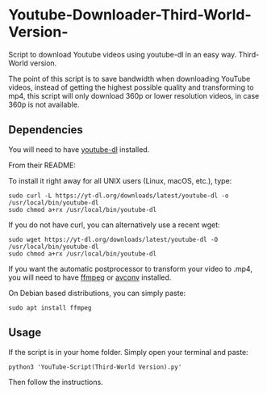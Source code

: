 # Youtube-Downloader-Third-World-Version-
Script to download Youtube videos using youtube-dl in an easy way. Third-World version.

The point of this script is to save bandwidth when downloading YouTube videos, instead of getting the highest possible quality and transforming to mp4, this script will only download 360p or lower resolution videos, in case 360p is not available.

## Dependencies
You will need to have [youtube-dl](https://github.com/ytdl-org/youtube-dl) installed.

From their README:

To install it right away for all UNIX users (Linux, macOS, etc.), type:

```
sudo curl -L https://yt-dl.org/downloads/latest/youtube-dl -o /usr/local/bin/youtube-dl
sudo chmod a+rx /usr/local/bin/youtube-dl
```

If you do not have curl, you can alternatively use a recent wget:

```
sudo wget https://yt-dl.org/downloads/latest/youtube-dl -O /usr/local/bin/youtube-dl
sudo chmod a+rx /usr/local/bin/youtube-dl
```

If you want the automatic postprocessor to transform your video to .mp4, you will need to have [ffmpeg](https://github.com/FFmpeg/FFmpeg) or [avconv](https://github.com/libav/libav) installed.

On Debian based distributions, you can simply paste:

```
sudo apt install ffmpeg
```

## Usage
If the script is in your home folder. Simply open your terminal and paste:

```
python3 'YouTube-Script(Third-World Version).py'
```

Then follow the instructions.
